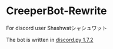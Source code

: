 # CreeperBot-Rewrite 
For discord user Shashwatシャシュワット
 
The bot is written in [discord.py 1.7.2](discordpy.readthedocs.io/en/latest/api.html)
